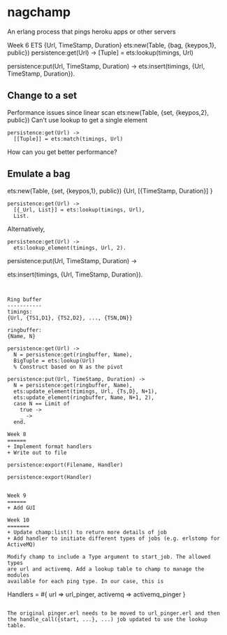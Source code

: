 nagchamp
========

An erlang process that pings heroku apps or other servers


Week 6 ETS
{Url, TimeStamp, Duration}
ets:new(Table, {bag, {keypos,1}, public})
persistence:get(Url) ->
  [Tuple] = ets:lookup(timings, Url)

persistence:put(Url, TimeStamp, Duration) ->
  ets:insert(timings, {Url, TimeStamp, Duration}).

Change to a set
---------------
Performance issues since linear scan
ets:new(Table, {set, {keypos,2}, public})
Can't use lookup to get a single element

```
persistence:get(Url) ->
  [[Tuple]] = ets:match(timings, Url)
```

How can you get better performance?

Emulate a bag
-------------
ets:new(Table, {set, {keypos,1}, public})
{Url, [{TimeStamp, Duration}] }

```
persistence:get(Url) ->
  [{_Url, List}] = ets:lookup(timings, Url),
  List.
```
Alternatively,
```
persistence:get(Url) ->
  ets:lookup_element(timings, Url, 2).
```

persistence:put(Url, TimeStamp, Duration) ->
  
  ets:insert(timings, {Url, TimeStamp, Duration}).
```


Ring buffer
-----------
timings:
{Url, {TS1,D1}, {TS2,D2}, ..., {TSN,DN}}

ringbuffer:
{Name, N}

persistence:get(Url) ->
  N = persistence:get(ringbuffer, Name),
  BigTuple = ets:lookup(Url)
  % Construct based on N as the pivot

persistence:put(Url, TimeStamp, Duration) ->
  N = persistence:get(ringbuffer, Name),
  ets:update_element(timings, Url, {Ts,D}, N+1),
  ets:update_element(ringbuffer, Name, N+1, 2),
  case N == Limit of
    true ->
    _ ->
  end.

Week 8
======
+ Implement format handlers
+ Write out to file

persistence:export(Filename, Handler)

persistence:export(Handler)


Week 9
======
+ Add GUI

Week 10
=======
+ Update champ:list() to return more details of job
+ Add handler to initiate different types of jobs (e.g. erlstomp for ActiveMQ)

Modify champ to include a Type argument to start_job. The allowed types
are url and activemq. Add a lookup table to champ to manage the modules
available for each ping type. In our case, this is 
```
Handlers = #{ url => url_pinger, activemq => activemq_pinger }
```

The original pinger.erl needs to be moved to url_pinger.erl and then
the handle_call({start, ...}, ...) job updated to use the lookup table.

